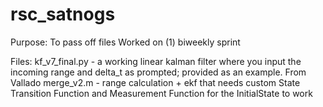 # rsc_satnogs

Purpose:
To pass off files
Worked on (1) biweekly sprint 

Files:
kf_v7_final.py - a working linear kalman filter where you input the incoming range and delta_t as prompted; provided as an example. From Vallado
merge_v2.m - range calculation + ekf that needs custom State Transition Function and Measurement Function for the InitialState to work
